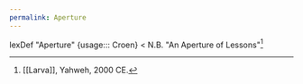 ```yaml
---
permalink: Aperture
---
```

lexDef "Aperture" {usage::: Croen} < N.B. "An Aperture of Lessons"[^ApertureCroen]

[^ApertureCroen]: [[Larva]], Yahweh, 2000 CE.
